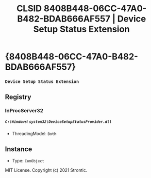 ﻿---
title: "CLSID 8408B448-06CC-47A0-B482-BDAB666AF557 | Device Setup Status Extension"
excerpt: What is COM-Object CLSID 8408B448-06CC-47A0-B482-BDAB666AF557?
---

# {8408B448-06CC-47A0-B482-BDAB666AF557}

### `Device Setup Status Extension`

## Registry


### InProcServer32

##### `C:\Windows\system32\DeviceSetupStatusProvider.dll`
* ThreadingModel: `Both`

## Instance

* Type: `ComObject`

MIT License. Copyright (c) 2021 Strontic.


